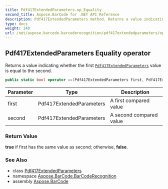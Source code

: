 ```yaml
---
title: Pdf417ExtendedParameters.op_Equality
second_title: Aspose.BarCode for .NET API Reference
description: Pdf417ExtendedParameters method. Returns a value indicating whether the first Pdf417ExtendedParameters value is equal to the second
type: docs
weight: 140
url: /net/aspose.barcode.barcoderecognition/pdf417extendedparameters/op_equality/
---
```

## Pdf417ExtendedParameters Equality operator

Returns a value indicating whether the first [`Pdf417ExtendedParameters`](../) value is equal to the second.

```csharp
public static bool operator ==(Pdf417ExtendedParameters first, Pdf417ExtendedParameters second)
```

| Parameter | Type | Description |
| --- | --- | --- |
| first | Pdf417ExtendedParameters | A first compared value |
| second | Pdf417ExtendedParameters | A second compared value |

### Return Value

**true** if first has the same value as second; otherwise, **false**.

### See Also

* class [Pdf417ExtendedParameters](../)
* namespace [Aspose.BarCode.BarCodeRecognition](../../pdf417extendedparameters/)
* assembly [Aspose.BarCode](../../../)


